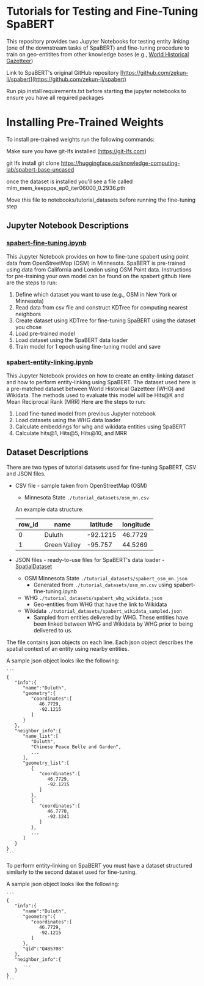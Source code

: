 # Tutorials for Testing and Fine-Tuning SpaBERT

This repository provides two Jupyter Notebooks for testing entity linking (one of the downstream tasks of SpaBERT) and fine-tuning procedure to train on geo-entitites from other knowledge bases (e.g., [World Historical Gazetteer](https://whgazetteer.org/))

Link to SpaBERT's original GitHub repository [https://github.com/zekun-li/spabert](https://github.com/zekun-li/spabert)

Run pip install requirements.txt before starting the jupyter notebooks to ensure you have all required packages

# Installing Pre-Trained Weights

To install pre-trained weights run the following commands:

Make sure you have git-lfs installed (https://git-lfs.com)

git lfs install
git clone https://huggingface.co/knowledge-computing-lab/spabert-base-uncased

once the dataset is installed you'll see a file called mlm_mem_keeppos_ep0_iter06000_0.2936.pth

Move this file to notebooks/tutorial_datasets before running the fine-tuning step

## Jupyter Notebook Descriptions

### [spabert-fine-tuning.ipynb](https://github.com/Jina-Kim/spabert-tutorials/blob/main/spabert-fine-tuning.ipynb)
This Jupyter Notebook provides on how to fine-tune spabert using point data from OpenStreetMap (OSM) in Minnesota. SpaBERT is pre-trained using data from California and London using OSM Point data. Instructions for pre-training your own model can be found on the spabert github
Here are the steps to run:

1. Define which dataset you want to use (e.g., OSM in New York or Minnesota)
2. Read data from csv file and construct KDTree for computing nearest neighbors
3. Create dataset using KDTree for fine-tuning SpaBERT using the dataset you chose
4. Load pre-trained model
5. Load dataset using the SpaBERT data loader
6. Train model for 1 epoch using fine-tuning model and save

### [spabert-entity-linking.ipynb](https://github.com/Jina-Kim/spabert-tutorials/blob/main/spabert-entity-linking.ipynb)
This Jupyter Notebook provides on how to create an entity-linking dataset and how to perform entity-linking using SpaBERT. The dataset used here is a pre-matched dataset between World Historical Gazetteer (WHG) and Wikidata. The methods used to evaluate this model will be Hits@K and Mean Reciprocal Rank (MRR)
Here are the steps to run:

1. Load fine-tuned model from previous Jupyter notebook
2. Load datasets using the WHG data loader
3. Calculate embeddings for whg and wikidata entities using SpaBERT
4. Calculate hits@1, Hits@5, Hits@10, and MRR 

## Dataset Descriptions

There are two types of tutorial datasets used for fine-tuning SpaBERT, CSV and JSON files.

- CSV file - sample taken from OpenStreetMap (OSM)
    - Minnesota State `./tutorial_datasets/osm_mn.csv`

    An example data structure:
  
    | row_id | name | latitude | longitude |
    | ------ | ---- | -------- | --------- |
    |    0   | Duluth | -92.1215 | 46.7729 |
    |    1   | Green Valley | -95.757 | 44.5269 | 

- JSON files - ready-to-use files for SpaBERT's data loader - [SpatialDataset](../datasets/dataset_loader.py)
    - OSM Minnesota State `./tutorial_datasets/spabert_osm_mn.json`
      - Generated from `./tutorial_datasets/osm_mn.csv` using spabert-fine-tuning.ipynb
    - WHG `./tutorial_datasets/spabert_whg_wikidata.json`
      - Geo-entities from WHG that have the link to Wikidata
    - Wikidata `./tutorial_datasets/spabert_wikidata_sampled.json`
      - Sampled from entities delivered by WHG. These entities have been linked between WHG and Wikidata by WHG prior to being delivered to us.
    
    
The file contains json objects on each line. Each json object describes the spatial context of an entity using nearby entities.

A sample json object looks like the following:
    
    ```
    {
       "info":{
          "name":"Duluth",
          "geometry":{
             "coordinates":[
                46.7729,
                -92.1215
             ]
          }
       },
       "neighbor_info":{
          "name_list":[
             "Duluth",
             "Chinese Peace Belle and Garden",
             ...
          ],
          "geometry_list":[
             {
                "coordinates":[
                   46.7729,
                   -92.1215
                ]
             },
             {
                "coordinates":[
                   46.7770,
                   -92.1241
                ]
             },
             ...
          ]
       }
    }
    ```
To perform entity-linking on SpaBERT you must have a dataset structured similarly to the second dataset used for fine-tuning. 

A sample json object looks like the following: 


    ```
    {
       "info":{
          "name":"Duluth",
          "geometry":{
             "coordinates":[
                46.7729,
                -92.1215
             ]
          },
          "qid":"Q485708"
       },
       "neighbor_info":{
          ...
       }
    }
    ```